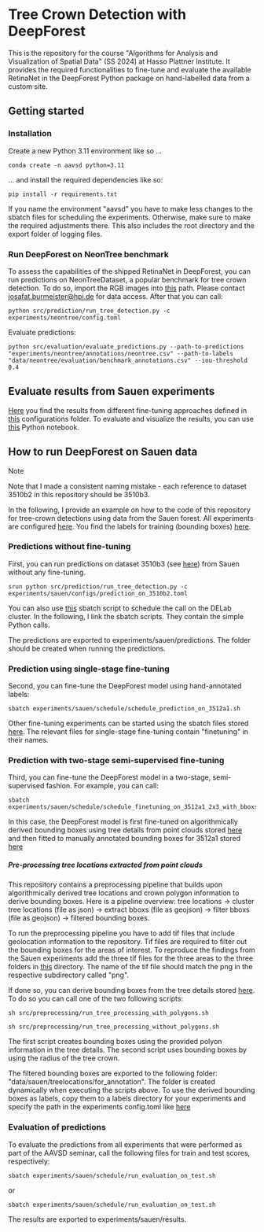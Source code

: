 # Tree Crown Detection with DeepForest

This is the repository for the course "Algorithms for Analysis and Visualization of Spatial Data" (SS 2024) at Hasso Plattner Institute. It provides the required functionalities to fine-tune and evaluate the available RetinaNet in the DeepForest Python package on hand-labelled data from a custom site.

## Getting started

### Installation

Create a new Python 3.11 environment like so ...
```
conda create -n aavsd python=3.11
```
... and install the required dependencies like so:
```
pip install -r requirements.txt
```

If you name the environment "aavsd" you have to make less changes to the sbatch files for scheduling the experiments. Otherwise, make sure to make the required adjustments there. This also includes the root directory and the export folder of logging files.

### Run DeepForest on NeonTree benchmark

To assess the capabilities of the shipped RetinaNet in DeepForest, you can run predictions on NeonTreeDataset, a popular benchmark for tree crown detection. To do so, import the RGB images into [this](data/neontree/evaluation/RGB_with_annotations) path. Please contact josafat.burmeister@hpi.de for data access. After that you can call:
```
python src/prediction/run_tree_detection.py -c experiments/neontree/config.toml
```

Evaluate predictions:
```
python src/evaluation/evaluate_predictions.py --path-to-predictions "experiments/neontree/annotations/neontree.csv" --path-to-labels "data/neontree/evaluation/benchmark_annotations.csv" --iou-threshold 0.4
```

## Evaluate results from Sauen experiments

[Here](experiments/sauen/results) you find the results from different fine-tuning approaches defined in [this](experiments/sauen/configs) configurations folder. To evaluate and visualize the results, you can use [this](experiments/sauen/evaluation/evaluation.ipynb) Python notebook.

## How to run DeepForest on Sauen data

> [!NOTE]  
> Note that I made a consistent naming mistake - each reference to dataset 3510b2 in this repository should be 3510b3.

In the following, I provide an example on how to the code of this repository for tree-crown detections using data from the Sauen forest. All experiments are configured [here](experiments/sauen/configs). You find the labels for training (bounding boxes) [here](experiments/sauen/labels). 

### Predictions without fine-tuning

First, you can run predictions on dataset 3510b3 (see [here](experiments/sauen/labels/edited_annotations_120m_1140px_3510b2)) from Sauen without any fine-tuning.
```
srun python src/prediction/run_tree_detection.py -c experiments/sauen/configs/prediction_on_3510b2.toml
```

You can also use [this](experiments/sauen/schedule/schedule_prediction_on_3510b2.sh) sbatch script to schedule the call on the DELab cluster. In the following, I link the sbatch scripts. They contain the simple Python calls.

The predictions are exported to experiments/sauen/predictions. The folder should be created when running the predictions.

### Prediction using single-stage fine-tuning

Second, you can fine-tune the DeepForest model using hand-annotated labels:
```
sbatch experiments/sauen/schedule/schedule_prediction_on_3512a1.sh
```

Other fine-tuning experiments can be started using the sbatch files stored [here](experiments/sauen/schedule). The relevant files for single-stage fine-tuning contain "finetuning" in their names.

### Prediction with two-stage semi-supervised fine-tuning

Third, you can fine-tune the DeepForest model in a two-stage, semi-supervised fashion. For example, you can call:

```
sbatch experiments/sauen/schedule/schedule_finetuning_on_3512a1_2x3_with_bboxs_from_polygons.sh
```

In this case, the DeepForest model is first fine-tuned on algorithmically derived bounding boxes using tree details from point clouds stored [here](experiments/sauen/labels/computed_annotations_from_polygons_120m_1240px_3512a1_2x3) and then fitted to manually annotated bounding boxes for 3512a1 stored [here](experiments/sauen/labels/edited_annotations_120m_1240px_3512a1)

##### Pre-processing tree locations extracted from point clouds

This repository contains a preprocessing pipeline that builds upon algorithmically derived tree locations and crown polygon information to derive bounding boxes. Here is a pipeline overview: tree locations -> cluster tree locations (file as json) -> extract bboxs (file as geojson) -> filter bboxs (file as geojson) -> filtered bounding boxes.

To run the preprocessing pipeline you have to add tif files that include geolocation information to the repository. Tif files are required to filter out the bounding boxes for the areas of interest. To reproduce the findings from the Sauen experiments add the three tif files for the three areas to the three folders in [this](data/sauen/tiles) directory. The name of the tif file should match the png in the respective subdirectory called "png".

If done so, you can derive bounding boxes from the tree details stored [here](data/sauen/treelocations). To do so you can call one of the two following scripts:

```
sh src/preprocessing/run_tree_processing_with_polygons.sh
```
```
sh src/preprocessing/run_tree_processing_without_polygons.sh
```
The first script creates bounding boxes using the provided polyon information in the tree details. The second script uses bounding boxes by using the radius of the tree crown.

The filtered bounding boxes are exported to the following folder: "data/sauen/treelocations/for_annotation". The folder is created dynamically when executing the scripts above. To use the derived bounding boxes as labels, copy them to a labels directory for your experiments and specify the path in the experiments config.toml like [here](experiments/sauen/configs/semisupervised_finetuning_with_bboxs_from_polygons.toml)

### Evaluation of predictions

To evaluate the predictions from all experiments that were performed as part of the AAVSD seminar, call the following files for train and test scores, respectively:
```
sbatch experiments/sauen/schedule/run_evaluation_on_test.sh
```
or
```
sbatch experiments/sauen/schedule/run_evaluation_on_test.sh
```
The results are exported to experiments/sauen/results.